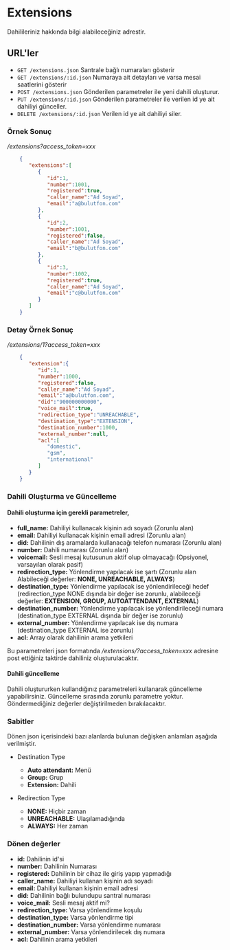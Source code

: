 # Extensions

Dahilileriniz hakkında bilgi alabileceğiniz adrestir.

## URL'ler
* `GET /extensions.json` Santrale bağlı numaraları gösterir
* `GET /extensions/:id.json` Numaraya ait detayları ve varsa mesai saatlerini gösterir
* `POST /extensions.json` Gönderilen parametreler ile yeni dahili oluşturur.
* `PUT /extensions/:id.json` Gönderilen parametreler ile verilen id ye ait dahiliyi günceller.
* `DELETE /extensions/:id.json` Verilen id ye ait dahiliyi siler.

### Örnek Sonuç

*/extensions?access_token=xxx*

```json
    {
       "extensions":[
          {
             "id":1,
             "number":1001,
             "registered":true,
             "caller_name":"Ad Soyad",
             "email":"a@bulutfon.com"
          },
          {
             "id":2,
             "number":1001,
             "registered":false,
             "caller_name":"Ad Soyad",
             "email":"b@bulutfon.com"
          },
          {
             "id":3,
             "number":1002,
             "registered":true,
             "caller_name":"Ad Soyad",
             "email":"c@bulutfon.com"
          }
       ]
    }
```

### Detay Örnek Sonuç

*/extensions/1?access_token=xxx*

```json
    {
       "extension":{
          "id":1,
          "number":1000,
          "registered":false,
          "caller_name":"Ad Soyad",
          "email":"a@bulutfon.com",
          "did":"900000000000",
          "voice_mail":true,
          "redirection_type":"UNREACHABLE",
          "destination_type":"EXTENSION",
          "destination_number":1000,
          "external_number":null,
          "acl":[
             "domestic",
             "gsm",
             "international"
          ]
       }
    }
```

### Dahili Oluşturma ve Güncelleme

#### Dahili oluşturma için gerekli parametreler,

* **full_name:** Dahiliyi kullanacak kişinin adı soyadı (Zorunlu alan)
* **email:** Dahiliyi kullanacak kişinin email adresi (Zorunlu alan)
* **did:** Dahilinin dış aramalarda kullanacağı telefon numarası (Zorunlu alan)
* **number:** Dahili numarası (Zorunlu alan)
* **voicemail:** Sesli mesaj kutusunun aktif olup olmayacağı (Opsiyonel, varsayılan olarak pasif)
* **redirection_type:** Yönlendirme yapılacak ise şartı (Zorunlu alan Alabileceği değerler: **NONE, UNREACHABLE, ALWAYS**)
* **destination_type:** Yönlendirme yapılacak ise yönlendirileceği hedef (redirection_type NONE dışında bir değer ise zorunlu, alabileceği değerler: **EXTENSION, GROUP, AUTOATTENDANT, EXTERNAL**)
* **destination_number:** Yönlendirme yapılacak ise yönlendirileceği numara (destination_type EXTERNAL dışında bir değer ise zorunlu)
* **external_number:** Yönlendirme yapılacak ise dış numara (destination_type EXTERNAL ise zorunlu)
* **acl:** Array olarak dahilinin arama yetkileri

Bu parametreleri json formatında */extensions/?access_token=xxx* adresine post ettiğiniz taktirde dahiliniz oluşturulacaktır.

#### Dahili güncelleme

Dahili oluştururken kullandığınız parametreleri kullanarak güncelleme yapabilirsiniz. Güncelleme sırasında zorunlu parametre yoktur. Göndermediğiniz değerler değiştirilmeden bırakılacaktır.

### Sabitler

Dönen json içerisindeki bazı alanlarda bulunan değişken anlamları aşağıda verilmiştir.

* Destination Type
    * **Auto attendant:** Menü
    * **Group:** Grup
    * **Extension:** Dahili

* Redirection Type
    * **NONE:** Hiçbir zaman
    * **UNREACHABLE:** Ulaşılamadığında
    * **ALWAYS:** Her zaman

### Dönen değerler

* **id:** Dahilinin id'si
* **number:** Dahilinin Numarası
* **registered:** Dahilinin bir cihaz ile giriş yapıp yapmadığı
* **caller_name:** Dahiliyi kullanan kişinin adı soyadı
* **email:** Dahiliyi kullanan kişinin email adresi
* **did:** Dahilinin bağlı bulundupu santral numarası
* **voice_mail:** Sesli mesaj aktif mi?
* **redirection_type:** Varsa yönlendirme koşulu
* **destination_type:** Varsa yönlendirme tipi
* **destination_number:** Varsa yönlendirme numarası
* **external_number:** Varsa yönlendirilecek dış numara
* **acl:** Dahilinin arama yetkileri
